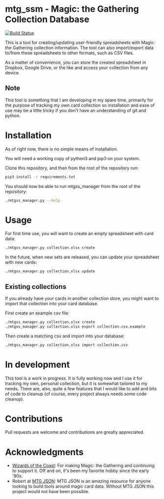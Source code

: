 # mtg_ssm - Magic: the Gathering Collection Database

[![Build Status](https://travis-ci.org/gwax/mtg_ssm.svg?branch=master)](https://travis-ci.org/gwax/mtg_ssm)

This is a tool for creating/updating user-friendly spreadsheets with
Magic: the Gathering collection information. The tool can also import/export
data to/from these spreadsheets to other formats, such as CSV files.

As a matter of convenience, you can store the created spreadsheet in
Dropbox, Google Drive, or the like and access your collection from
any device.

## Note

This tool is something that I am developing in my spare time, primarily for
the purpose of tracking my own card collection so installation and ease of
use may be a little tricky if you don't have an understanding of git and python.

# Installation

As of right now, there is no simple means of installation.

You will need a working copy of python3 and pip3 on your system.

Clone this repository, and then from the root of the repository run:

```bash
pip3 install -r requirements.txt
```

You should now be able to run mtgss_manager from the root of the repository:

```bash
./mtgss_manager.py --help
```

# Usage

For first time use, you will want to create an empty spreadsheet with card data:

```bash
./mtgss_manager.py collection.xlsx create
```
In the future, when new sets are released, you can update your spreadsheet
with new cards:

```bash
./mtgss_manager.py collection.xlsx update
```

## Existing collections

If you already have your cards in another collection store, you might want to
import that collection into your card database.

First create an example csv file:

```bash
./mtgss_manager.py collection.xlsx create
./mtgss_manager.py collection.xlsx export collection.csv.example
```

Then create a matching csv and import into your database:

```bash
./mtgss_manager.py collection.xlsx import collection.csv
```

# In development

This tool is a work in progress. It is fully working now and I use it for
tracking my own, personal collection, but it is somewhat tailored to my
needs. There are, also, quite a few features that I would like to add and
bits of code to cleanup (of course, every project always needs some code
cleanup).

# Contributions

Pull requests are welcome and contributions are greatly appreciated.

# Acknowledgments

* [Wizards of the Coast](http://magic.wizards.com/): For making Magic: the
Gathering and continuing to support it. Off and on, it's been my favorite
hobby since the early '90s.
* Robert at [MTG JSON](http://mtgjson.com): MTG JSON is an amazing resource
for anyone looking to build tools around magic card data. Without MTG JSON
this project would not have been possible.
